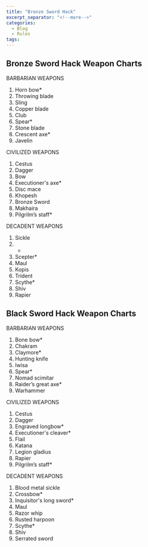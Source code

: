 ```yaml
---
title: "Bronze Sword Hack"
excerpt_separator: "<!--more-->"
categories:
  - Blog
  - Rules
tags:
---
```


## Bronze Sword Hack Weapon Charts

BARBARIAN WEAPONS
1. Horn bow*
2. Throwing blade
3. Sling
4. Copper blade
5. Club
6. Spear*
7. Stone blade
8. Crescent axe*
9. Javelin

CIVILIZED WEAPONS
1. Cestus
2. Dagger
3. Bow
4. Executioner's axe*
5. Disc mace
6. Khopesh
7. Bronze Sword
8. Makhaira
9. Pilgrilm’s staff*

DECADENT WEAPONS
1. Sickle
2. *
3. Scepter*
4. Maul
5. Kopis
6. Trident
7. Scythe*
8. Shiv
9. Rapier

## Black Sword Hack Weapon Charts

BARBARIAN WEAPONS
1. Bone bow*
2. Chakram
3. Claymore*
4. Hunting knife
5. Iwisa
6. Spear*
7. Nomad scimitar
8. Raider’s great axe*
9. Warhammer

CIVILIZED WEAPONS
1. Cestus
2. Dagger
3. Engraved longbow*
4. Executioner's cleaver*
5. Flail
6. Katana
7. Legion gladius
8. Rapier
9. Pilgrilm’s staff*

DECADENT WEAPONS
1. Blood metal sickle
2. Crossbow*
3. Inquisitor's long sword*
4. Maul
5. Razor whip
6. Rusted harpoon
7. Scythe*
8. Shiv
9. Serrated sword

<!--more-->

